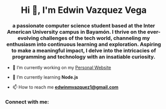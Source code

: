 <h1 align="center">Hi 👋, I'm Edwin Vazquez Vega</h1>
<h3 align="center">a passionate computer science student based at the Inter American University campus in Bayamón. I thrive on the ever-evolving challenges of the tech world, channeling my enthusiasm into continuous learning and exploration. Aspiring to make a meaningful impact, I delve into the intricacies of programming and technology with an insatiable curiosity.</h3>

- 🔭 I’m currently working on my [Personal Website](https://revokeez.github.io/PersonalWebsite/FirstPage)

- 🌱 I’m currently learning **Node.js**

- 📫 How to reach me **edwinmvazquez1@gmail.com**

<h3 align="left">Connect with me:</h3>
<p align="left">
</p>
